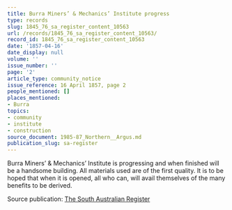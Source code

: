 ```yaml
---
title: Burra Miners’ & Mechanics’ Institute progress
type: records
slug: 1845_76_sa_register_content_10563
url: /records/1845_76_sa_register_content_10563/
record_id: 1845_76_sa_register_content_10563
date: '1857-04-16'
date_display: null
volume: ''
issue_number: ''
page: '2'
article_type: community_notice
issue_reference: 16 April 1857, page 2
people_mentioned: []
places_mentioned:
- Burra
topics:
- community
- institute
- construction
source_document: 1985-87_Northern__Argus.md
publication_slug: sa-register
---
```


Burra Miners’ & Mechanics’ Institute is progressing and when finished will be a handsome building.  All materials used are of the first quality.  It is to be hoped that when it is opened, all who can, will avail themselves of the many benefits to be derived.

Source publication: [The South Australian Register](/publications/sa-register/)
